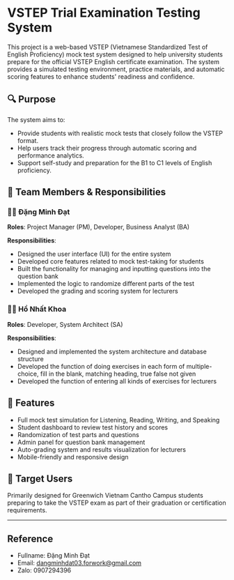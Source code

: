 # VSTEP Trial Examination Testing System

This project is a web-based VSTEP (Vietnamese Standardized Test of English Proficiency) mock test system designed to help university students prepare for the official VSTEP English certificate examination. The system provides a simulated testing environment, practice materials, and automatic scoring features to enhance students' readiness and confidence.

## 🔍 Purpose

The system aims to:
- Provide students with realistic mock tests that closely follow the VSTEP format.
- Help users track their progress through automatic scoring and performance analytics.
- Support self-study and preparation for the B1 to C1 levels of English proficiency.

## 👥 Team Members & Responsibilities

### 🧑‍💼 Đặng Minh Đạt  
**Roles**: Project Manager (PM), Developer, Business Analyst (BA)

**Responsibilities**:
- Designed the user interface (UI) for the entire system
- Developed core features related to mock test-taking for students
- Built the functionality for managing and inputting questions into the question bank
- Implemented the logic to randomize different parts of the test
- Developed the grading and scoring system for lecturers

### 👨‍💻 Hồ Nhất Khoa  
**Roles**: Developer, System Architect (SA)

**Responsibilities**:
- Designed and implemented the system architecture and database structure
- Developed the function of doing exercises in each form of multiple-choice, fill in the blank, matching heading, true false not given
- Developed the function of entering all kinds of exercises for lecturers

## 🚀 Features

- Full mock test simulation for Listening, Reading, Writing, and Speaking
- Student dashboard to review test history and scores
- Randomization of test parts and questions
- Admin panel for question bank management
- Auto-grading system and results visualization for lecturers
- Mobile-friendly and responsive design

## 📌 Target Users

Primarily designed for Greenwich Vietnam Cantho Campus students preparing to take the VSTEP exam as part of their graduation or certification requirements.

---

## Reference
- Fullname: Đặng Minh Đạt
- Email: dangminhdat03.forwork@gmail.com
- Zalo: 0907294396
